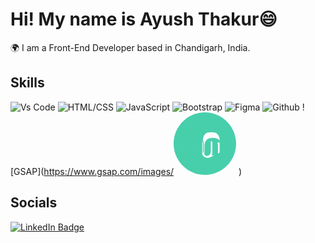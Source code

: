 # Hi! My name is Ayush Thakur😄

🌍 I am a Front-End Developer based in Chandigarh, India.

## Skills
![Vs Code](https://skillicons.dev/icons?i=vscode)
![HTML/CSS](https://skillicons.dev/icons?i=html,css)
![JavaScript](https://skillicons.dev/icons?i=js)
![Bootstrap](https://skillicons.dev/icons?i=bootstrap)
![Figma](https://skillicons.dev/icons?i=figma)
![Github](https://skillicons.dev/icons?i=github)
![GSAP](https://www.gsap.com/images/<svg xmlns="http://www.w3.org/2000/svg" viewBox="0 0 400 400" width="100" height="100">
  <path fill="#47CFAB" d="M200 0C89.543 0 0 89.543 0 200c0 110.457 89.543 200 200 200 110.457 0 200-89.543 200-200C400 89.543 310.457 0 200 0zm60.788 272.06c-15.742 12.465-29.63 18.93-43.518 18.93-15.742 0-27.192-7.632-34.354-22.796V190.39l10.195-7.633v71.54c0 6.354 1.918 11.998 5.41 16.73 3.51 4.75 8.45 7.63 14.81 7.63 6.356 0 12.137-2.875 16.733-7.63 4.74-4.732 7.656-10.38 7.656-16.732v-71.54l10.177 7.633v71.54c-1.403 5.21-3.29 10.447-6.728 15.36zm39.88-79.967c-2.62-7.15-6.587-13.02-11.22-17.374-4.633-4.375-10.126-7.127-16.54-8.792-6.398-1.668-13.73-2.446-21.86-2.446-8.097 0-15.38.778-21.832 2.447-6.422 1.666-11.905 4.42-16.54 8.792-4.632 4.375-8.6 10.23-11.197 17.375-2.62 7.148-3.914 15.36-3.914 24.164v47.305l-10.195-7.648v-77.363c0-8.8 1.284-16.013 3.883-23.145 2.598-7.145 6.57-13.014 11.197-17.376 4.637-4.374 10.12-7.15 16.543-8.793 6.45-1.67 13.735-2.448 21.832-2.448 8.13 0 15.462.78 21.86 2.448 6.414 1.643 11.9 4.42 16.54 8.793 4.633 4.364 8.6 10.233 11.22 17.376 2.58 7.133 3.862 14.355 3.862 23.144v77.364l-10.178 7.63v-47.305c-.02-8.81-1.315-16.014-3.934-23.162zm0 0"/>
</svg>
)

## Socials
[![LinkedIn Badge](https://img.shields.io/badge/LinkedIn-blue?style=for-the-badge&logo=linkedin&logoColor=white)](https://www.linkedin.com/in/ayushthakur79/)
